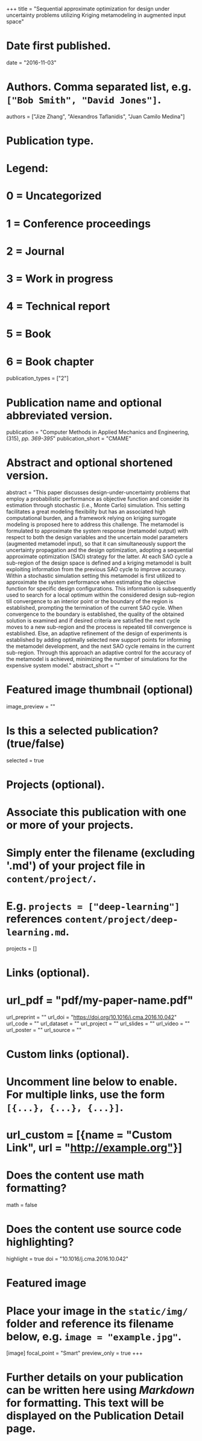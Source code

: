 +++
title = "Sequential approximate optimization for design under uncertainty problems utilizing Kriging metamodeling in augmented input space"

# Date first published.
date = "2016-11-03"

# Authors. Comma separated list, e.g. `["Bob Smith", "David Jones"]`.
authors = ["Jize Zhang", "Alexandros Taflanidis", "Juan Camilo Medina"]

# Publication type.
# Legend:
# 0 = Uncategorized
# 1 = Conference proceedings
# 2 = Journal
# 3 = Work in progress
# 4 = Technical report
# 5 = Book
# 6 = Book chapter
publication_types = ["2"]

# Publication name and optional abbreviated version.
publication = "Computer Methods in Applied Mechanics and Engineering, (315), _pp. 369-395_"
publication_short = "CMAME"

# Abstract and optional shortened version.
abstract = "This paper discusses design-under-uncertainty problems that employ a probabilistic performance as objective function and consider its estimation through stochastic (i.e., Monte Carlo) simulation. This setting facilitates a great modeling flexibility but has an associated high computational burden, and a framework relying on kriging surrogate modeling is proposed here to address this challenge. The metamodel is formulated to approximate the system response (metamodel output) with respect to both the design variables and the uncertain model parameters (augmented metamodel input), so that it can simultaneously support the uncertainty propagation and the design optimization, adopting a sequential approximate optimization (SAO) strategy for the latter. At each SAO cycle a sub-region of the design space is defined and a kriging metamodel is built exploiting information from the previous SAO cycle to improve accuracy. Within a stochastic simulation setting this metamodel is first utilized to approximate the system performance when estimating the objective function for specific design configurations. This information is subsequently used to search for a local optimum within the considered design sub-region till convergence to an interior point or the boundary of the region is established, prompting the termination of the current SAO cycle. When convergence to the boundary is established, the quality of the obtained solution is examined and if desired criteria are satisfied the next cycle moves to a new sub-region and the process is repeated till convergence is established. Else, an adaptive refinement of the design of experiments is established by adding optimally selected new support points for informing the metamodel development, and the next SAO cycle remains in the current sub-region. Through this approach an adaptive control for the accuracy of the metamodel is achieved, minimizing the number of simulations for the expensive system model."
abstract_short = ""

# Featured image thumbnail (optional)
image_preview = ""

# Is this a selected publication? (true/false)
selected = true

# Projects (optional).
#   Associate this publication with one or more of your projects.
#   Simply enter the filename (excluding '.md') of your project file in `content/project/`.
#   E.g. `projects = ["deep-learning"]` references `content/project/deep-learning.md`.
projects = []

# Links (optional).
# url_pdf = "pdf/my-paper-name.pdf"
url_preprint = ""
url_doi = "https://doi.org/10.1016/j.cma.2016.10.042"
url_code = ""
url_dataset = ""
url_project = ""
url_slides = ""
url_video = ""
url_poster = ""
url_source = ""

# Custom links (optional).
#   Uncomment line below to enable. For multiple links, use the form `[{...}, {...}, {...}]`.
# url_custom = [{name = "Custom Link", url = "http://example.org"}]

# Does the content use math formatting?
math = false

# Does the content use source code highlighting?
highlight = true
doi = "10.1016/j.cma.2016.10.042"
# Featured image
# Place your image in the `static/img/` folder and reference its filename below, e.g. `image = "example.jpg"`.
[image]
focal_point = "Smart"
preview_only = true
+++

# Further details on your publication can be written here using *Markdown* for formatting. This text will be displayed on the Publication Detail page.
